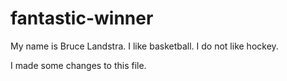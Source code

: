 # fantastic-winner
My name is Bruce Landstra.
I like basketball.
I do not like hockey.

I made some changes to this file.